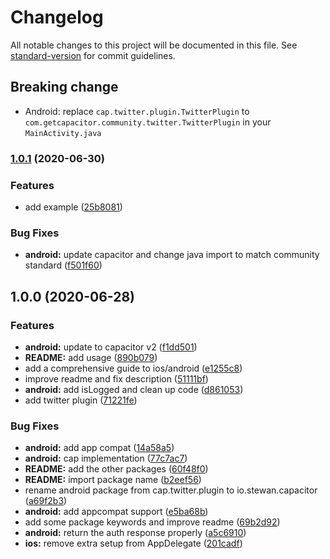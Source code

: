 # Changelog

All notable changes to this project will be documented in this file. See [standard-version](https://github.com/conventional-changelog/standard-version) for commit guidelines.

## Breaking change

- Android: replace `cap.twitter.plugin.TwitterPlugin` to `com.getcapacitor.community.twitter.TwitterPlugin` in your `MainActivity.java`

### [1.0.1](https://github.com/capacitor-community/twitter/compare/v1.0.0...v1.0.1) (2020-06-30)

### Features

- add example ([25b8081](https://github.com/capacitor-community/twitter/commit/25b80815c12f6dc5089542f5fa9cd0cdf75053f5))

### Bug Fixes

- **android:** update capacitor and change java import to match community standard ([f501f60](https://github.com/capacitor-community/twitter/commit/f501f604482ecd8f19924691293a4bcb5a9a366c))

## 1.0.0 (2020-06-28)

### Features

- **android:** update to capacitor v2 ([f1dd501](https://github.com/capacitor-community/twitter/commit/f1dd5011c96246e91e4c6db9209a667fab63c473))
- **README:** add usage ([890b079](https://github.com/capacitor-community/twitter/commit/890b079838258edf961f2e866c242d43b77f2ef4))
- add a comprehensive guide to ios/android ([e1255c8](https://github.com/capacitor-community/twitter/commit/e1255c8852888c403b0fb0ee5a900d13a67a20a3))
- improve readme and fix description ([51111bf](https://github.com/capacitor-community/twitter/commit/51111bf84b472181948fc657304f3993e949e300))
- **android:** add isLogged and clean up code ([d861053](https://github.com/capacitor-community/twitter/commit/d8610537e6e26cce2d5aa287d6e0b48f06b41693))
- add twitter plugin ([71221fe](https://github.com/capacitor-community/twitter/commit/71221fe3e3d582d01a439bf5a1426cdc6023b0d3))

### Bug Fixes

- **android:** add app compat ([14a58a5](https://github.com/capacitor-community/twitter/commit/14a58a5237826eb8635c9ef95efce8a4394e568a))
- **android:** cap implementation ([77c7ac7](https://github.com/capacitor-community/twitter/commit/77c7ac7f60fae63c3839615d2d7e3496a2efd086))
- **README:** add the other packages ([60f48f0](https://github.com/capacitor-community/twitter/commit/60f48f0e452c7a1009caf2cbd51e29f31699dc30))
- **README:** import package name ([b2eef56](https://github.com/capacitor-community/twitter/commit/b2eef567689a11d7b47cc1ce6904ba2b14c3e75b))
- rename android package from cap.twitter.plugin to io.stewan.capacitor ([a69f2b3](https://github.com/capacitor-community/twitter/commit/a69f2b3b5bffe295ddbfbc3fffd4c545694b684a))
- **android:** add appcompat support ([e5ba68b](https://github.com/capacitor-community/twitter/commit/e5ba68be54322030844ab51845158ee5d579943f))
- add some package keywords and improve readme ([69b2d92](https://github.com/capacitor-community/twitter/commit/69b2d926c624bb2e40ec1f2aec9b100d6bc4f46c))
- **android:** return the auth response properly ([a5c6910](https://github.com/capacitor-community/twitter/commit/a5c6910974fcbca0af9878c963910bb4f0477dc1))
- **ios:** remove extra setup from AppDelegate ([201cadf](https://github.com/capacitor-community/twitter/commit/201cadf6ee2adb823cafb68220fda10bc0f7ac73))
